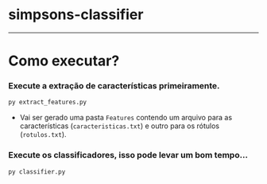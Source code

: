# simpsons-classifier

---

# Como executar?

### Execute a extração de características primeiramente.

```bash
py extract_features.py
```

- Vai ser gerado uma pasta `Features` contendo um arquivo para as características (`caracteristicas.txt`) e outro para os rótulos (`rotulos.txt`).

### Execute os classificadores, isso pode levar um bom tempo...

```bash
py classifier.py
```
